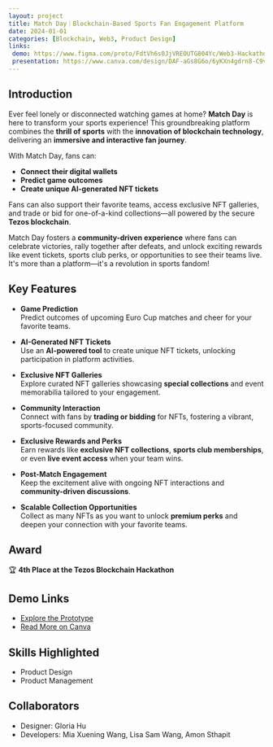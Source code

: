 ```yaml
---
layout: project
title: Match Day｜Blockchain-Based Sports Fan Engagement Platform
date: 2024-01-01
categories: [Blockchain, Web3, Product Design]
links:
 demo: https://www.figma.com/proto/FdtVh6s0JjVREOUTG804Yc/Web3-Hackathon?content-scaling=fixed&kind=proto&node-id=66-48190&page-id=24%3A32110&scaling=scale-down&starting-point-node-id=47%3A38073
 presentation: https://www.canva.com/design/DAF-aGs8G6o/6yKXn4gdrn8-C9vDAMymEQ/edit?utm_content=DAF-aGs8G6o&utm_campaign=designshare&utm_medium=link2&utm_source=sharebutton
---
```


## Introduction

Ever feel lonely or disconnected watching games at home? **Match Day** is here to transform your sports experience! This groundbreaking platform combines the **thrill of sports** with the **innovation of blockchain technology**, delivering an **immersive and interactive fan journey**.

With Match Day, fans can:
- **Connect their digital wallets**
- **Predict game outcomes**
- **Create unique AI-generated NFT tickets**

Fans can also support their favorite teams, access exclusive NFT galleries, and trade or bid for one-of-a-kind collections—all powered by the secure **Tezos blockchain**.

Match Day fosters a **community-driven experience** where fans can celebrate victories, rally together after defeats, and unlock exciting rewards like event tickets, sports club perks, or opportunities to see their teams live. It's more than a platform—it's a revolution in sports fandom!

## Key Features

- **Game Prediction**  
 Predict outcomes of upcoming Euro Cup matches and cheer for your favorite teams.

- **AI-Generated NFT Tickets**  
 Use an **AI-powered tool** to create unique NFT tickets, unlocking participation in platform activities.

- **Exclusive NFT Galleries**  
 Explore curated NFT galleries showcasing **special collections** and event memorabilia tailored to your engagement.

- **Community Interaction**  
 Connect with fans by **trading or bidding** for NFTs, fostering a vibrant, sports-focused community.

- **Exclusive Rewards and Perks**  
 Earn rewards like **exclusive NFT collections**, **sports club memberships**, or even **live event access** when your team wins.

- **Post-Match Engagement**  
 Keep the excitement alive with ongoing NFT interactions and **community-driven discussions**.

- **Scalable Collection Opportunities**  
 Collect as many NFTs as you want to unlock **premium perks** and deepen your connection with your favorite teams.

## Award

🏆 **4th Place at the Tezos Blockchain Hackathon**

## Demo Links

- [Explore the Prototype](https://www.figma.com/proto/FdtVh6s0JjVREOUTG804Yc/Web3-Hackathon?content-scaling=fixed&kind=proto&node-id=66-48190&page-id=24%3A32110&scaling=scale-down&starting-point-node-id=47%3A38073)
- [Read More on Canva](https://www.canva.com/design/DAF-aGs8G6o/6yKXn4gdrn8-C9vDAMymEQ/edit?utm_content=DAF-aGs8G6o&utm_campaign=designshare&utm_medium=link2&utm_source=sharebutton)

## Skills Highlighted

- Product Design
- Product Management

## Collaborators

- Designer: Gloria Hu
- Developers: Mia Xuening Wang, Lisa Sam Wang, Amon Sthapit